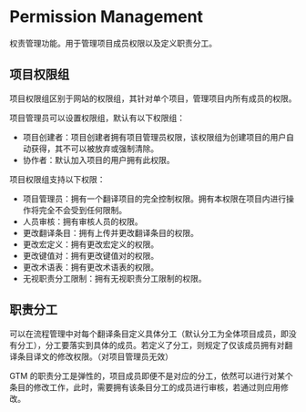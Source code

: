 # Permission Management

权责管理功能。用于管理项目成员权限以及定义职责分工。

## 项目权限组

项目权限组区别于网站的权限组，其针对单个项目，管理项目内所有成员的权限。

项目管理员可以设置权限组，默认有以下权限组：

- 项目创建者：项目创建者拥有项目管理员权限，该权限组为创建项目的用户自动获得，其不可以被放弃或强制清除。
- 协作者：默认加入项目的用户拥有此权限。

项目权限组支持以下权限：

- 项目管理员：拥有一个翻译项目的完全控制权限。拥有本权限在项目内进行操作将完全不会受到任何限制。
- 人员审核：拥有审核人员的权限。
- 更改翻译条目：拥有上传并更改翻译条目的权限。
- 更改宏定义：拥有更改宏定义的权限。
- 更改键值对：拥有更改键值对的权限。
- 更改术语表：拥有更改术语表的权限。
- 无视职责分工限制：拥有无视职责分工限制的权限。

## 职责分工

可以在流程管理中对每个翻译条目定义具体分工（默认分工为全体项目成员，即没有分工），分工要落实到具体的成员。若定义了分工，则规定了仅该成员拥有对翻译条目译文的修改权限。（对项目管理员无效）

GTM 的职责分工是弹性的，项目成员即便不是对应的分工，依然可以进行对某个条目的修改工作，此时，需要拥有该条目分工的成员进行审核，若通过则应用修改。